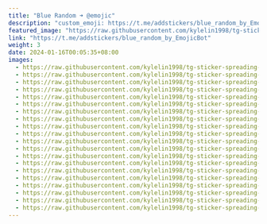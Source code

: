 ```yaml
---
title: "Blue Random ➜ @emojic"
description: "custom_emoji: https://t.me/addstickers/blue_random_by_EmojicBot"
featured_image: "https://raw.githubusercontent.com/kylelin1998/tg-sticker-spreading-worldwide-images/main/img/d98fdb9d-36b8-4530-9fa5-aa5f4b64e76a.jpg"
link: "https://t.me/addstickers/blue_random_by_EmojicBot"
weight: 3
date: 2024-01-16T00:05:35+08:00
images:
  - https://raw.githubusercontent.com/kylelin1998/tg-sticker-spreading-worldwide-images/main/img/d98fdb9d-36b8-4530-9fa5-aa5f4b64e76a.jpg
  - https://raw.githubusercontent.com/kylelin1998/tg-sticker-spreading-worldwide-images/main/img/1afa0881-b75a-47dc-b5b9-a4843775c35f.jpg
  - https://raw.githubusercontent.com/kylelin1998/tg-sticker-spreading-worldwide-images/main/img/51274b61-be61-485a-96f2-f8823731868f.jpg
  - https://raw.githubusercontent.com/kylelin1998/tg-sticker-spreading-worldwide-images/main/img/22d1b4be-b28f-4d88-9c32-1c3ee8608412.jpg
  - https://raw.githubusercontent.com/kylelin1998/tg-sticker-spreading-worldwide-images/main/img/ef1f0041-9b13-4026-9467-d0d295103a82.jpg
  - https://raw.githubusercontent.com/kylelin1998/tg-sticker-spreading-worldwide-images/main/img/6c13f22c-5501-4ddb-9c9c-249efb8a4024.jpg
  - https://raw.githubusercontent.com/kylelin1998/tg-sticker-spreading-worldwide-images/main/img/ae49890b-fdd4-434c-ac11-5bfb3a7c07db.jpg
  - https://raw.githubusercontent.com/kylelin1998/tg-sticker-spreading-worldwide-images/main/img/d7854d9f-e4f7-4115-bdb2-0c77f7ce5abf.jpg
  - https://raw.githubusercontent.com/kylelin1998/tg-sticker-spreading-worldwide-images/main/img/54712fd9-747e-431c-9a21-b27d455972e7.jpg
  - https://raw.githubusercontent.com/kylelin1998/tg-sticker-spreading-worldwide-images/main/img/1a0b44aa-cb9e-470c-a7ad-0d3e47a71b1b.jpg
  - https://raw.githubusercontent.com/kylelin1998/tg-sticker-spreading-worldwide-images/main/img/6701a734-f5ba-4f47-9db2-6c8ba8849020.jpg
  - https://raw.githubusercontent.com/kylelin1998/tg-sticker-spreading-worldwide-images/main/img/8af56322-8713-4631-a7d6-cef464b982a2.jpg
  - https://raw.githubusercontent.com/kylelin1998/tg-sticker-spreading-worldwide-images/main/img/22e10ace-9b4a-4b3d-be72-95153932cce4.jpg
  - https://raw.githubusercontent.com/kylelin1998/tg-sticker-spreading-worldwide-images/main/img/ad237f6d-4575-4551-a566-1e3ffeeb4b34.jpg
  - https://raw.githubusercontent.com/kylelin1998/tg-sticker-spreading-worldwide-images/main/img/6d67c4df-29f3-42c8-841c-0441634b5dd8.jpg
  - https://raw.githubusercontent.com/kylelin1998/tg-sticker-spreading-worldwide-images/main/img/b36d9d3e-8640-4e34-8cf0-4116b3b7311f.jpg
  - https://raw.githubusercontent.com/kylelin1998/tg-sticker-spreading-worldwide-images/main/img/e208961c-c61b-4b74-bf55-ced59deaf808.jpg
  - https://raw.githubusercontent.com/kylelin1998/tg-sticker-spreading-worldwide-images/main/img/ff33ac76-828c-4f00-addc-f3f6a82ad25c.jpg
  - https://raw.githubusercontent.com/kylelin1998/tg-sticker-spreading-worldwide-images/main/img/d8f3690d-f94b-46d8-8cbb-e916aa76fb04.jpg
  - https://raw.githubusercontent.com/kylelin1998/tg-sticker-spreading-worldwide-images/main/img/78fcdd1a-ce52-47e5-aee7-aa2b62a913b2.jpg
---
```

